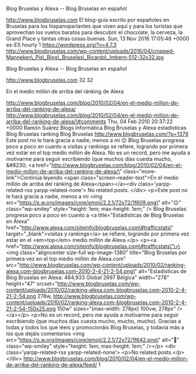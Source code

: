 Blog Bruselas y Alexa -- Blog Bruselas en español

http://www.blogbruselas.com El blog-guía escrito por españoles en
Bruselas para los hispanoparlantes que viven aquí y para los turistas
que aprovechan los vuelos baratos para descubrir el chocolate, la
cerveza, la Grand Place y tantas otras cosas buenas. Sun, 13 Nov 2016
17:05:48 +0000 es-ES hourly 1 https://wordpress.org/?v=4.7.3
http://www.blogbruselas.com/wp-content/uploads/2016/04/cropped-Manneken\_Pis\_Blog\_Bruselas\_Ricardo\_Imbern-512-32x32.jpg

Blog Bruselas y Alexa -- Blog Bruselas en español

http://www.blogbruselas.com 32 32

En el medio millón de arriba del ránking de Alexa

http://www.blogbruselas.com/blog/2010/02/04/en-el-medio-millon-de-arriba-del-ranking-de-alexa/
http://www.blogbruselas.com/blog/2010/02/04/en-el-medio-millon-de-arriba-del-ranking-de-alexa/\#comments
Thu, 04 Feb 2010 20:37:22 +0000 Ramón Suárez Blogs Informática Blog
Bruselas y Alexa estadisticas Blog Bruselas ranking Blog Bruselas
http://www.blogbruselas.com/?p=1379 Este post no le hará gracia a nadie,
menos a mi 😉 Blog Bruselas progresa poco a poco en cuanto a visitas y
rankings se refiere, logrando por primera vez estar en el top medio
millón de Alexa. No es un record, pero me ayuda a motivarme para seguir
escribiendo (que muchos días cuesta mucho, &\#8230; \<a
href=\"http://www.blogbruselas.com/blog/2010/02/04/en-el-medio-millon-de-arriba-del-ranking-de-alexa/\"
class=\"more-link\"\>Continúa leyendo \<span
class=\"screen-reader-text\"\>En el medio millón de arriba del ránking
de Alexa\</span\>\</a\>\<div class=\'yarpp-related-rss
yarpp-related-none\'\> No related posts. \</div\> \<p\>Este post no le
hará gracia a nadie, menos a mi \<img
src=\"https://s.w.org/images/core/emoji/2.2.1/72x72/1f609.png\"
alt=\"😉\" class=\"wp-smiley\" style=\"height: 1em; max-height: 1em;\"
/\> Blog Bruselas progresa poco a poco en cuanto a \<a
title=\"Estádisticas de Blog Bruselas en Alexa\"
href=\"http://www.alexa.com/siteinfo/blogbruselas.com\#trafficstats\"
target=\"\_blank\"\>visitas y rankings\</a\> se refiere, logrando por
primera vez estar en el \<em\>top\</em\> medio millón de Alexa.\</p\>
\<p\>\<a
href=\"http://www.alexa.com/siteinfo/blogbruselas.com\#trafficstats\"\>\<img
class=\"aligncenter size-full wp-image-1380\" title=\"Blog Bruselas por
primera vez en el top medio millón de Alexa.com\"
src=\"http://www.blogbruselas.com/wp-content/uploads/2010/02/ranking-alexa.com-blogbruselas.com-2010-2-4-21-2-54.png\"
alt=\"Estadísticas de Blog Bruselas en Alexa: 484,933 Global 2697
Bélgica\" width=\"278\" height=\"47\"
srcset=\"http://www.blogbruselas.com/wp-content/uploads/2010/02/ranking-alexa.com-blogbruselas.com-2010-2-4-21-2-54.png
278w,
http://www.blogbruselas.com/wp-content/uploads/2010/02/ranking-alexa.com-blogbruselas.com-2010-2-4-21-2-54-150x25.png
150w\" sizes=\"(max-width: 278px) 100vw, 278px\" /\>\</a\>\</p\> \<p\>No
es un record, pero me ayuda a motivarme para seguir escribiendo (que
muchos días cuesta mucho, mucho, mucho). Gracias a todas y todos los que
léeis y promocionáis Blog Bruselas, y todavía más a los que dejáis
comentarios \<img
src=\"https://s.w.org/images/core/emoji/2.2.1/72x72/1f642.png\"
alt=\"🙂\" class=\"wp-smiley\" style=\"height: 1em; max-height: 1em;\"
/\>\</p\> \<div class=\'yarpp-related-rss yarpp-related-none\'\> \<p\>No
related posts.\</p\> \</div\>
http://www.blogbruselas.com/blog/2010/02/04/en-el-medio-millon-de-arriba-del-ranking-de-alexa/feed/
1
